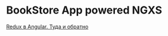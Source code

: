 # BookStore App powered NGXS

[Redux в Angular. Туда и обратно](https://habr.com/ru/articles/706092/)
